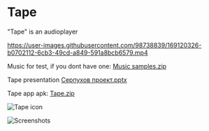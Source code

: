 # Tape
"Tape" is an audioplayer

https://user-images.githubusercontent.com/98738839/169120326-b0702112-6cb3-49cd-a849-591a8bcb6579.mp4

Music for test, if you dont have one: [Music samples.zip](https://github.com/LT84/Tape/files/8695246/Music.samples.zip)

Tape presentation [Серпухов проект.pptx](https://github.com/LT84/Tape/files/8719218/default.pptx)

Tape app apk: [Tape.zip](https://github.com/LT84/Tape/files/8641372/Tape.zip)

![Tape icon](https://user-images.githubusercontent.com/98738839/165335707-7fc6f1f9-4142-4e50-92da-a5c4c8f4e72a.png)  

![Screenshots](https://user-images.githubusercontent.com/98738839/166492687-5fa70cbc-15a8-417b-a450-913ee526771c.png)
